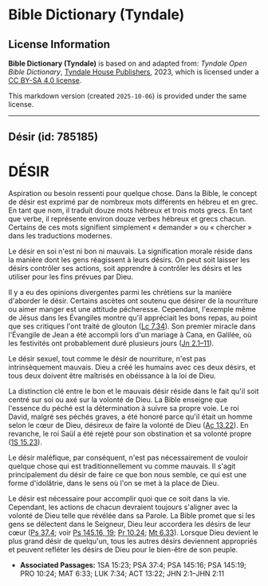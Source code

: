 # Bible Dictionary (Tyndale)

## License Information

**Bible Dictionary (Tyndale)** is based on and adapted from: _Tyndale Open Bible Dictionary_, [Tyndale House Publishers](https://tyndaleopenresources.com/), 2023, which is licensed under a [CC BY-SA 4.0 license](https://creativecommons.org/licenses/by-sa/4.0/legalcode.en).

This markdown version (created `2025-10-06`) is provided under the same license.



--------------------------------

## Désir (id: 785185)

DÉSIR
=====

Aspiration ou besoin ressenti pour quelque chose. Dans la Bible, le concept de désir est exprimé par de nombreux mots différents en hébreu et en grec. En tant que nom, il traduit douze mots hébreux et trois mots grecs. En tant que verbe, il représente environ douze verbes hébreux et grecs chacun. Certains de ces mots signifient simplement « demander » ou « chercher » dans les traductions modernes.

Le désir en soi n'est ni bon ni mauvais. La signification morale réside dans la manière dont les gens réagissent à leurs désirs. On peut soit laisser les désirs contrôler ses actions, soit apprendre à contrôler les désirs et les utiliser pour les fins prévues par Dieu.

Il y a eu des opinions divergentes parmi les chrétiens sur la manière d'aborder le désir. Certains ascètes ont soutenu que désirer de la nourriture ou aimer manger est une attitude pécheresse. Cependant, l'exemple même de Jésus dans les Évangiles montre qu'il appréciait les bons repas, au point que ses critiques l'ont traité de glouton ([Lc 7\.34](https://ref.ly/Luke7:34)). Son premier miracle dans l'Évangile de Jean a été accompli lors d'un mariage à Cana, en Galilée, où les festivités ont probablement duré plusieurs jours ([Jn 2\.1–11](https://ref.ly/John2:1-John2:11)).

Le désir sexuel, tout comme le désir de nourriture, n'est pas intrinsèquement mauvais. Dieu a créé les humains avec ces deux désirs, et tous deux doivent être maîtrisés en obéissance à la loi de Dieu.

La distinction clé entre le bon et le mauvais désir réside dans le fait qu'il soit centré sur soi ou axé sur la volonté de Dieu. La Bible enseigne que l'essence du péché est la détermination à suivre sa propre voie. Le roi David, malgré ses péchés graves, a été honoré parce qu'il était un homme selon le cœur de Dieu, désireux de faire la volonté de Dieu ([Ac 13\.22](https://ref.ly/Acts13:22)). En revanche, le roi Saül a été rejeté pour son obstination et sa volonté propre ([1S 15\.23](https://ref.ly/1Sam15:23)).

Le désir maléfique, par conséquent, n'est pas nécessairement de vouloir quelque chose qui est traditionnellement vu comme mauvais. Il s'agit principalement du désir de faire ce que bon nous semble, ce qui est une forme d'idolâtrie, dans le sens où l'on se met à la place de Dieu.

Le désir est nécessaire pour accomplir quoi que ce soit dans la vie. Cependant, les actions de chacun devraient toujours s'aligner avec la volonté de Dieu telle que révélée dans sa Parole. La Bible promet que si les gens se délectent dans le Seigneur, Dieu leur accordera les désirs de leur cœur ([Ps 37\.4](https://ref.ly/Ps37:4); voir [Ps 145\.16, 19](https://ref.ly/Ps145:16); [Pr 10\.24](https://ref.ly/Prov10:24); [Mt 6\.33](https://ref.ly/Matt6:33)). Lorsque Dieu devient le plus grand désir de quelqu'un, tous les autres désirs deviennent appropriés et peuvent refléter les désirs de Dieu pour le bien\-être de son peuple.

* **Associated Passages:** 1SA 15:23; PSA 37:4; PSA 145:16; PSA 145:19; PRO 10:24; MAT 6:33; LUK 7:34; ACT 13:22; JHN 2:1–JHN 2:11

